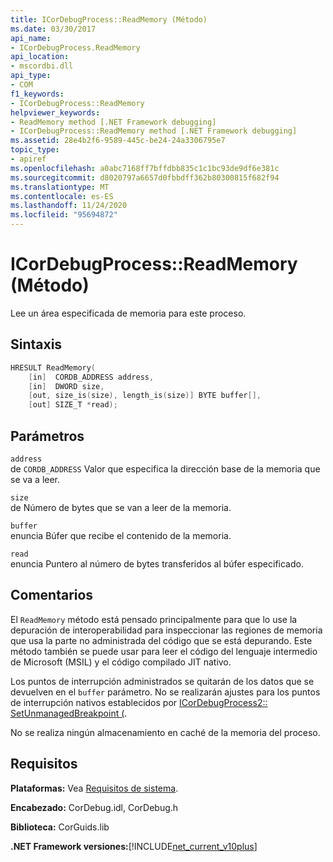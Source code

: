 ```yaml
---
title: ICorDebugProcess::ReadMemory (Método)
ms.date: 03/30/2017
api_name:
- ICorDebugProcess.ReadMemory
api_location:
- mscordbi.dll
api_type:
- COM
f1_keywords:
- ICorDebugProcess::ReadMemory
helpviewer_keywords:
- ReadMemory method [.NET Framework debugging]
- ICorDebugProcess::ReadMemory method [.NET Framework debugging]
ms.assetid: 28e4b2f6-9589-445c-be24-24a3306795e7
topic_type:
- apiref
ms.openlocfilehash: a0abc7168ff7bffdbb835c1c1bc93de9df6e381c
ms.sourcegitcommit: d8020797a6657d0fbbdff362b80300815f682f94
ms.translationtype: MT
ms.contentlocale: es-ES
ms.lasthandoff: 11/24/2020
ms.locfileid: "95694872"
---
```

# <a name="icordebugprocessreadmemory-method"></a>ICorDebugProcess::ReadMemory (Método)

Lee un área especificada de memoria para este proceso.  
  
## <a name="syntax"></a>Sintaxis  
  
```cpp  
HRESULT ReadMemory(  
    [in]  CORDB_ADDRESS address,
    [in]  DWORD size,  
    [out, size_is(size), length_is(size)] BYTE buffer[],  
    [out] SIZE_T *read);  
```  
  
## <a name="parameters"></a>Parámetros  

 `address`  
 de `CORDB_ADDRESS` Valor que especifica la dirección base de la memoria que se va a leer.  
  
 `size`  
 de Número de bytes que se van a leer de la memoria.  
  
 `buffer`  
 enuncia Búfer que recibe el contenido de la memoria.  
  
 `read`  
 enuncia Puntero al número de bytes transferidos al búfer especificado.  
  
## <a name="remarks"></a>Comentarios  

 El `ReadMemory` método está pensado principalmente para que lo use la depuración de interoperabilidad para inspeccionar las regiones de memoria que usa la parte no administrada del código que se está depurando. Este método también se puede usar para leer el código del lenguaje intermedio de Microsoft (MSIL) y el código compilado JIT nativo.  
  
 Los puntos de interrupción administrados se quitarán de los datos que se devuelven en el `buffer` parámetro. No se realizarán ajustes para los puntos de interrupción nativos establecidos por [ICorDebugProcess2:: SetUnmanagedBreakpoint (](icordebugprocess2-setunmanagedbreakpoint-method.md).  
  
 No se realiza ningún almacenamiento en caché de la memoria del proceso.  
  
## <a name="requirements"></a>Requisitos  

 **Plataformas:** Vea [Requisitos de sistema](../../get-started/system-requirements.md).  
  
 **Encabezado:** CorDebug.idl, CorDebug.h  
  
 **Biblioteca:** CorGuids.lib  
  
 **.NET Framework versiones:**[!INCLUDE[net_current_v10plus](../../../../includes/net-current-v10plus-md.md)]
